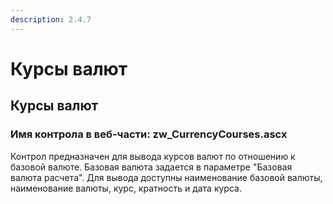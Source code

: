 ```yaml
---
description: 2.4.7
---
```


# Курсы валют

## Курсы валют

### Имя контрола в веб-части: zw\_CurrencyCourses.ascx

Контрол предназначен для вывода курсов валют по отношению к базовой валюте. Базовая валюта задается в параметре "Базовая валюта расчета". Для вывода доступны наименование базовой валюты, наименование валюты, курс, кратность и дата курса.

